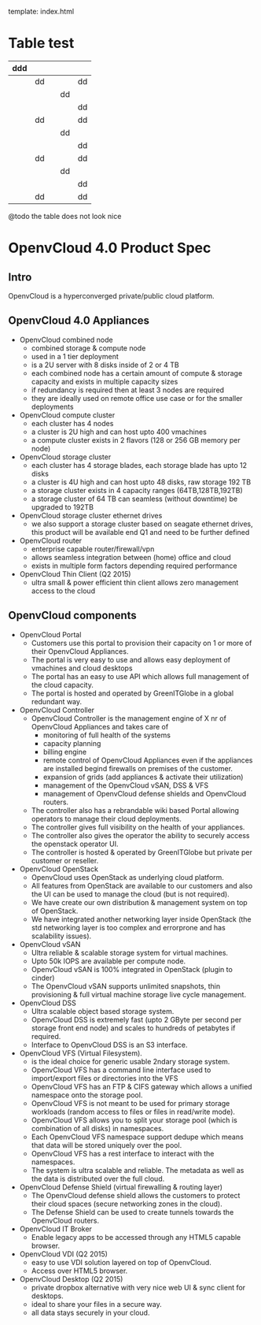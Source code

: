 template: index.html

Table test 
======

| ddd |    |   |    |    |
|-----|----|---|----|----|
|     | dd |   |    | dd |
|     |    |   | dd |    |
|     |    |   |    | dd |
|     | dd |   |    | dd |
|     |    |   | dd |    |
|     |    |   |    | dd |
|     | dd |   |    | dd |
|     |    |   | dd |    |
|     |    |   |    | dd |
|     | dd |   |    | dd |

@todo the table does not look nice

OpenvCloud 4.0 Product Spec
===========================

Intro
-----
OpenvCloud is a hyperconverged private/public cloud platform.

OpenvCloud 4.0 Appliances
-------------------------

- OpenvCloud combined node
  - combined storage & compute node
  - used in a 1 tier deployment
  - is a 2U server with 8 disks inside of 2 or 4 TB
  - each combined node has a certain amount of compute & storage capacity and exists in multiple capacity sizes
  - if redundancy is required then at least 3 nodes are required
  - they are ideally used on remote office use case or for the smaller deployments
- OpenvCloud compute cluster
  - each cluster has 4 nodes
  - a cluster is 2U high and can host upto 400 vmachines
  - a compute cluster exists in 2 flavors (128 or 256 GB memory per node)
- OpenvCloud storage cluster
  - each cluster has 4 storage blades, each storage blade has upto 12 disks 
  - a cluster is 4U high and can host upto 48 disks, raw storage 192 TB
  - a storage cluster exists in 4 capacity ranges (64TB,128TB,192TB)
  - a storage cluster of 64 TB can seamless (without downtime) be upgraded to 192TB
- OpenvCloud storage cluster ethernet drives
  - we also support a storage cluster based on seagate ethernet drives, this product will be available end Q1 and need to be further defined
- OpenvCloud router
  - enterprise capable router/firewall/vpn
  - allows seamless integration between (home) office and cloud
  - exists in multiple form factors depending required performance
- OpenvCloud Thin Client (Q2 2015)
  - ultra small & power efficient thin client allows zero management access to the cloud

OpenvCloud components
---------------------
- OpenvCloud Portal
  - Customers use this portal to provision their capacity on 1 or more of their OpenvCloud Appliances.
  - The portal is very easy to use and allows easy deployment of vmachines and cloud desktops
  - The portal has an easy to use API which allows full management of the cloud capacity.
  - The portal is hosted and operated by GreenITGlobe in a global redundant way.
- OpenvCloud Controller
  - OpenvCloud Controller is the management engine of X nr of OpenvCloud Appliances and takes care of
    - monitoring of full health of the systems
    - capacity planning
    - billing engine
    - remote control of OpenvCloud Appliances even if the appliances are installed begind firewalls on premises of the customer.
    - expansion of grids (add appliances & activate their utilization)    
    - management of the OpenvCloud vSAN, DSS & VFS
    - management of OpenvCloud defense shields and OpenvCloud routers.
  - The controller also has a rebrandable wiki based Portal allowing operators to manage their cloud deployments.
  - The controller gives full visibility on the health of your appliances.
  - The controller also gives the operator the ability to securely access the openstack operator UI.
  - The controller is hosted & operated by GreenITGlobe but private per customer or reseller.
- OpenvCloud OpenStack 
  - OpenvCloud uses OpenStack as underlying cloud platform.
  - All features from OpenStack are available to our customers and also the UI can be used to manage the cloud (but is not required).
  - We have create our own distribution & management system on top of OpenStack.
  - We have integrated another networking layer inside OpenStack (the std networking layer is too complex and errorprone and has scalability issues).
- OpenvCloud vSAN
  - Ultra reliable & scalable storage system for virtual machines.
  - Upto 50k IOPS are available per compute node.
  - OpenvCloud vSAN is 100% integrated in OpenStack (plugin to cinder)
  - The OpenvCloud vSAN supports unlimited snapshots, thin provisioning & full virtual machine storage live cycle management.
- OpenvCloud DSS
  - Ultra scalable object based storage system.
  - OpenvCloud DSS is extremely fast (upto 2 GByte per second per storage front end node) and scales to hundreds of petabytes if required. 
  - Interface to OpenvCloud DSS is an S3 interface.
- OpenvCloud VFS (Virtual Filesystem).
  - is the ideal choice for generic usable 2ndary storage system.
  - OpenvCloud VFS has a command line interface used to import/export files or directories into the VFS
  - OpenvCloud VFS has an FTP & CIFS gateway which allows a unified namespace onto the storage pool.
  - OpenvCloud VFS is not meant to be used for primary storage workloads (random access to files or files in read/write mode). 
  - OpenvCloud VFS allows you to split your storage pool (which is combination of all disks) in namespaces.
  - Each OpenvCloud VFS namespace support dedupe which means that data will be stored uniquely over the pool.
  - OpenvCloud VFS has a rest interface to interact with the namespaces.
  - The system is ultra scalable and reliable. The metadata as well as the data is distributed over the full cloud.
- OpenvCloud Defense Shield (virtual firewalling & routing layer)
  - The OpenvCloud defense shield allows the customers to protect their cloud spaces (secure networking zones in the cloud).
  - The Defense Shield can be used to create tunnels towards the OpenvCloud routers.
- OpenvCloud IT Broker
  - Enable legacy apps to be accessed through any HTML5 capable browser.
- OpenvCloud VDI (Q2 2015)
  - easy to use VDI solution layered on top of OpenvCloud.
  - Access over HTML5 browser.
- OpenvCloud Desktop (Q2 2015)
  - private dropbox alternative with very nice web UI & sync client for desktops.
  - ideal to share your files in a secure way.
  - all data stays securely in your cloud.



